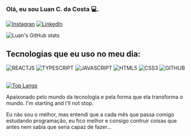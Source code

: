 ### Olá, eu sou Luan C. da Costa 💻.

[![Instagran](https://img.shields.io/badge/Instagram-E4405F?style=for-the-badge&logo=instagram&logoColor=white)](https://www.instagram.com/luan_costa_2l/)
[![LinkedIn](https://img.shields.io/badge/LinkedIn-0077B5?style=for-the-badge&logo=linkedin&logoColor=white)](https://www.linkedin.com/in/luan-cordeiro-575826254/)

![Luan's GitHub stats](https://github-readme-stats.vercel.app/api?username=Luan-Costa-2l&show_icons=true&theme=dark)

## Tecnologias que eu uso no meu dia:

<div style="display: inline_block;">
    <img alt="REACTJS" src="https://img.shields.io/badge/React-20232A?style=for-the-badge&logo=react&logoColor=61DAFB">
    <img alt="TYPESCRIPT" src="https://img.shields.io/badge/TypeScript-007ACC?style=for-the-badge&logo=typescript&logoColor=white">
    <img alt="JAVASCRIPT" src="https://img.shields.io/badge/JavaScript-F7DF1E?style=for-the-badge&logo=javascript&logoColor=black">
    <img alt="HTML5" src="https://img.shields.io/badge/HTML5-E34F26?style=for-the-badge&logo=html5&logoColor=white">
    <img alt="CSS3" src="https://img.shields.io/badge/CSS3-1572B6?style=for-the-badge&logo=css3&logoColor=white">
    <img alt="GITHUB" src="https://img.shields.io/badge/GitHub-100000?style=for-the-badge&logo=github&logoColor=white">
</div><br>

[![Top Langs](https://github-readme-stats.vercel.app/api/top-langs/?username=Luan-Costa-2l&layout=compact)](https://github.com/anuraghazra/github-readme-stats)

Apaixonado pelo mundo da tecnologia e pela forma que ela transforma o mundo. I'm starting and i'll not stop.

Eu não sou o melhor, mas entendi que a cada mês que passa comigo estudando programação, eu fico melhor e consigo contruir coisas que antes nem sabia que seria capaz de fazer...
